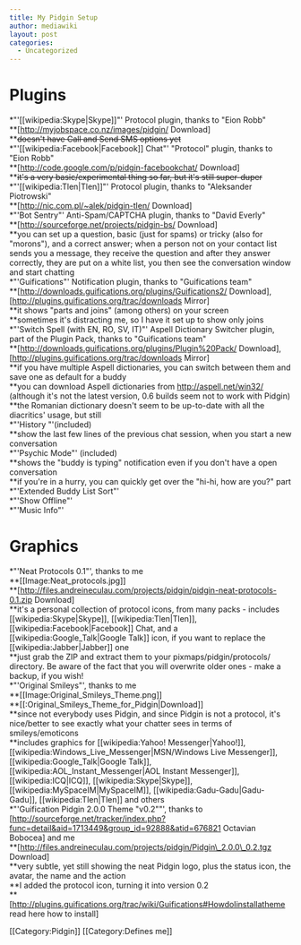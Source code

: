 ```yaml
---
title: My Pidgin Setup
author: mediawiki
layout: post
categories:
  - Uncategorized
---
```

# Plugins

*"'[[wikipedia:Skype|Skype]]"' Protocol plugin, thanks to "Eion Robb"  
**[http://myjobspace.co.nz/images/pidgin/ Download]  
**<strike>doesn't have Call and Send SMS options yet</strike>  
*"'[[wikipedia:Facebook|Facebook]] Chat"' "Protocol" plugin, thanks to "Eion Robb"  
**[http://code.google.com/p/pidgin-facebookchat/ Download]  
**<strike>it's a very basic/experimental thing so far, but it's still super-duper</strike>  
*"'[[wikipedia:Tlen|Tlen]]"' Protocol plugin, thanks to "Aleksander Piotrowski"  
**[http://nic.com.pl/~alek/pidgin-tlen/ Download]  
*"'Bot Sentry"' Anti-Spam/CAPTCHA plugin, thanks to "David Everly"  
**[http://sourceforge.net/projects/pidgin-bs/ Download]  
**you can set up a question, basic (just for spams) or tricky (also for "morons"), and a correct answer; when a person not on your contact list sends you a message, they receive the question and after they answer correctly, they are put on a white list, you then see the conversation window and start chatting  
*"'Guifications"' Notification plugin, thanks to "Guifications team"  
**[http://downloads.guifications.org/plugins/Guifications2/ Download], [http://plugins.guifications.org/trac/downloads Mirror]  
**it shows "parts and joins" (among others) on your screen  
**sometimes it's distracting me, so I have it set up to show only joins  
*"'Switch Spell (with EN, RO, SV, IT)"' Aspell Dictionary Switcher plugin, part of the Plugin Pack, thanks to "Guifications team"  
**[http://downloads.guifications.org/plugins/Plugin%20Pack/ Download], [http://plugins.guifications.org/trac/downloads Mirror]  
**if you have multiple Aspell dictionaries, you can switch between them and save one as default for a buddy  
**you can download Aspell dictionaries from http://aspell.net/win32/ (although it's not the latest version, 0.6 builds seem not to work with Pidgin)  
**the Romanian dictionary doesn't seem to be up-to-date with all the diacritics' usage, but still  
*"'History "'(included)  
**show the last few lines of the previous chat session, when you start a new conversation  
*"'Psychic Mode"' (included)  
**shows the "buddy is typing" notification even if you don't have a open conversation  
**if you're in a hurry, you can quickly get over the "hi-hi, how are you?" part  
*"'Extended Buddy List Sort"'  
*"'Show Offline"'  
*"'Music Info"'

# Graphics

*"'Neat Protocols 0.1"', thanks to me  
**[[Image:Neat_protocols.jpg]]  
**[http://files.andreineculau.com/projects/pidgin/pidgin-neat-protocols-0.1.zip Download]  
**it's a personal collection of protocol icons, from many packs - includes [[wikipedia:Skype|Skype]], [[wikipedia:Tlen|Tlen]], [[wikipedia:Facebook|Facebook]] Chat, and a [[wikipedia:Google_Talk|Google Talk]] icon, if you want to replace the [[wikipedia:Jabber|Jabber]] one  
**just grab the ZIP and extract them to your pixmaps/pidgin/protocols/ directory. Be aware of the fact that you will overwrite older ones - make a backup, if you wish!  
*"'Original Smileys"', thanks to me  
**[[Image:Original\_Smileys\_Theme.png]]  
**[[:Original\_Smileys\_Theme\_for\_Pidgin|Download]]  
**since not everybody uses Pidgin, and since Pidgin is not a protocol, it's nice/better to see exactly what your chatter sees in terms of smileys/emoticons  
**includes graphics for [[wikipedia:Yahoo! Messenger|Yahoo!]], [[wikipedia:Windows\_Live\_Messenger|MSN/Windows Live Messenger]], [[wikipedia:Google\_Talk|Google Talk]], [[wikipedia:AOL\_Instant_Messenger|AOL Instant Messenger]], [[wikipedia:ICQ|ICQ]], [[wikipedia:Skype|Skype]], [[wikipedia:MySpaceIM|MySpaceIM]], [[wikipedia:Gadu-Gadu|Gadu-Gadu]], [[wikipedia:Tlen|Tlen]] and others  
*"'Guification Pidgin 2.0.0 Theme "v0.2""', thanks to [http://sourceforge.net/tracker/index.php?func=detail&aid=1713449&group_id=92888&atid=676821 Octavian Bobocea] and me  
**[http://files.andreineculau.com/projects/pidgin/Pidgin\_2.0.0\_0.2.tgz Download]  
**very subtle, yet still showing the neat Pidgin logo, plus the status icon, the avatar, the name and the action  
**I added the protocol icon, turning it into version 0.2  
**[http://plugins.guifications.org/trac/wiki/Guifications#HowdoIinstallatheme read here how to install]

\[[Category:Pidgin]\] \[[Category:Defines me\]]
